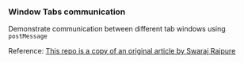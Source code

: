 ### Window Tabs communication

Demonstrate communication between different tab windows using `postMessage`

Reference: [This repo is a copy of an original article by Swaraj Rajpure](https://swarajpure.medium.com/postmessage-communication-between-browser-tabs-85216a4b2046)

